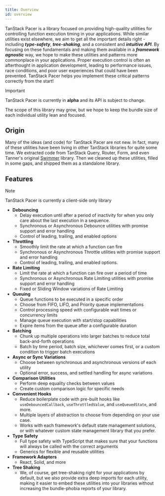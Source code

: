 ```yaml
---
title: Overview
id: overview
---
```


TanStack Pacer is a library focused on providing high-quality utilities for controlling function execution timing in your applications. While similar utilities exist elsewhere, we aim to get all the important details right - including ***type-safety***, ***tree-shaking***, and a consistent and ***intuitive API***. By focusing on these fundamentals and making them available in a ***framework agnostic*** way, we hope to make these utilities and patterns more commonplace in your applications. Proper execution control is often an afterthought in application development, leading to performance issues, race conditions, and poor user experiences that could have been prevented. TanStack Pacer helps you implement these critical patterns correctly from the start!

> [!IMPORTANT]
> TanStack Pacer is currently in **alpha** and its API is subject to change.
>
> The scope of this library may grow, but we hope to keep the bundle size of each individual utility lean and focused.

## Origin

Many of the ideas (and code) for TanStack Pacer are not new. In fact, many of these utilities have been living in other TanStack libraries for quite some time. We extracted code from TanStack Query, Router, Form, and even Tanner's original [Swimmer](https://github.com/tannerlinsley/swimmer) library. Then we cleaned up these utilities, filled in some gaps, and shipped them as a standalone library.

## Features

> [!NOTE]
> TanStack Pacer is currently a client-side only library

- **Debouncing**
  - Delay execution until after a period of inactivity for when you only care about the last execution in a sequence.
  - Synchronous or Asynchronous Debounce utilities with promise support and error handling
  - Control of leading, trailing, and enabled options
- **Throttling**
  - Smoothly limit the rate at which a function can fire
  - Synchronous or Asynchronous Throttle utilities with promise support and error handling
  - Control of leading, trailing, and enabled options.
- **Rate Limiting**
  - Limit the rate at which a function can fire over a period of time
  - Synchronous or Asynchronous Rate Limiting utilities with promise support and error handling
  - Fixed or Sliding Window variations of Rate Limiting
- **Queuing**
  - Queue functions to be executed in a specific order
  - Choose from FIFO, LIFO, and Priority queue implementations
  - Control processing speed with configurable wait times or concurrency limits
  - Manage queue execution with start/stop capabilities
  - Expire items from the queue after a configurable duration
- **Batching**
  - Chunk up multiple operations into larger batches to reduce total back-and-forth operations
  - Batch by time period, batch size, whichever comes first, or a custom condition to trigger batch executions
- **Async or Sync Variations**
  - Choose between synchronous and asynchronous versions of each utility
  - Optional error, success, and settled handling for async variations
- **Comparison Utilities**
  - Perform deep equality checks between values
  - Create custom comparison logic for specific needs
- **Convenient Hooks**
  - Reduce boilerplate code with pre-built hooks like `useDebouncedCallback`, `useThrottledValue`, and `useQueuedState`, and more.
  - Multiple layers of abstraction to choose from depending on your use case.
  - Works with each framework's default state management solutions, or with whatever custom state management library that you prefer.
- **Type Safety**
  - Full type safety with TypeScript that makes sure that your functions will always be called with the correct arguments
  - Generics for flexible and reusable utilities
- **Framework Adapters**
  - React, Solid, and more
- **Tree Shaking**
  - We, of course, get tree-shaking right for your applications by default, but we also provide extra deep imports for each utility, making it easier to embed these utilities into your libraries without increasing the bundle-phobia reports of your library.
